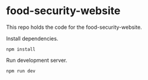 # food-security-website
This repo holds the code for the food-security-website.

Install dependencies.
```
npm install
```

Run development server.
```
npm run dev
```